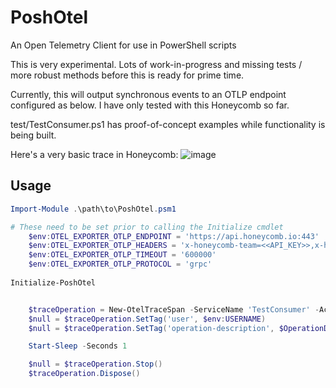 # PoshOtel

An Open Telemetry Client for use in PowerShell scripts

This is very experimental. Lots of work-in-progress and missing tests / more robust methods before this is ready for prime time.

Currently, this will output synchronous events to an OTLP endpoint configured as below. I have only tested with this Honeycomb so far.

test/TestConsumer.ps1 has proof-of-concept examples while functionality is being built.

Here's a very basic trace in Honeycomb:
![image](https://user-images.githubusercontent.com/2453236/153727442-77d02af4-8d79-47b4-8488-b19af90dd1b1.png)


## Usage

```powershell
Import-Module .\path\to\PoshOtel.psm1

# These need to be set prior to calling the Initialize cmdlet
    $env:OTEL_EXPORTER_OTLP_ENDPOINT = 'https://api.honeycomb.io:443'
    $env:OTEL_EXPORTER_OTLP_HEADERS = 'x-honeycomb-team=<<API_KEY>>,x-honeycomb-dataset=<<DATASET>>'
    $env:OTEL_EXPORTER_OTLP_TIMEOUT = '600000'
    $env:OTEL_EXPORTER_OTLP_PROTOCOL = 'grpc'
    
Initialize-PoshOtel


    $traceOperation = New-OtelTraceSpan -ServiceName 'TestConsumer' -ActivityName 'Hello, World!' -RootSpan
    $null = $traceOperation.SetTag('user', $env:USERNAME)
    $null = $traceOperation.SetTag('operation-description', $OperationDescription)

    Start-Sleep -Seconds 1

    $null = $traceOperation.Stop()
    $traceOperation.Dispose()

```

